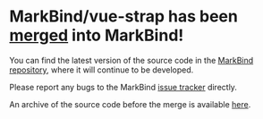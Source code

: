# MarkBind/vue-strap has been [merged](https://github.com/MarkBind/markbind/pull/1248) into MarkBind!

You can find the latest version of the source code in the [MarkBind repository](https://github.com/MarkBind/markbind), where it will continue to be developed.

Please report any bugs to the MarkBind [issue tracker](https://github.com/MarkBind/markbind/issues) directly.

An archive of the source code before the merge is available [here](https://github.com/MarkBind/vue-strap/tree/archive).
